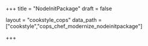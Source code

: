 +++
title = "NodeInitPackage"
draft = false

layout = "cookstyle_cops"
data_path = ["cookstyle","cops_chef_modernize_nodeinitpackage"]

+++

<!-- The content of this page is automatically generated from the
cops_chef_modernize_nodeinitpackage.yml file in github.com/chef/cookstyle/blob/main/docs-chef-io/data/cookstyle/. -->
